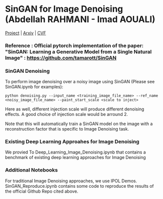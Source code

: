 # SinGAN for Image Denoising (Abdellah RAHMANI - Imad AOUALI)

[Project](https://tamarott.github.io/SinGAN.htm) | [Arxiv](https://arxiv.org/pdf/1905.01164.pdf) | [CVF](http://openaccess.thecvf.com/content_ICCV_2019/papers/Shaham_SinGAN_Learning_a_Generative_Model_From_a_Single_Natural_Image_ICCV_2019_paper.pdf) 
### Reference : Official pytorch implementation of the paper: "SinGAN: Learning a Generative Model from a Single Natural Image" : https://github.com/tamarott/SinGAN


###  SinGAN Denoising
To perform image denoising over a noisy image using SinGAN (Please see SinGAN.ipynb for examples):

```
python denoising.py --input_name <training_image_file_name> --ref_name <noisy_image_file_name> --paint_start_scale <scale to inject>

```
Here as well, different injection scale will produce different denoising effects. A good choice of injection scale would be arround 2. 

Note that this will automatically train a SinGAN model on the image with a reconstruction factor that is specific to Image Denoising task.

### Existing Deep Learning Approahes for Image Denoising
We provied To Deep_Learning_Image_Denoising.ipynb that contains a benchmark of existing deep learning approaches for Image Denoising  

### Additional Notebooks
For traditional Image Denoising approaches, we use IPOL Demos. SinGAN_Reproduce.ipynb contains some code to reproduce the results of the official Github Repo cited above.
